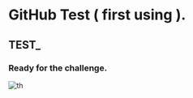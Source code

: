 # GitHub Test ( first using ). 
## TEST_
### Ready for the challenge.

![th](https://github.com/user-attachments/assets/04230397-3e14-4379-9a36-cdbbe13aa5ea)
